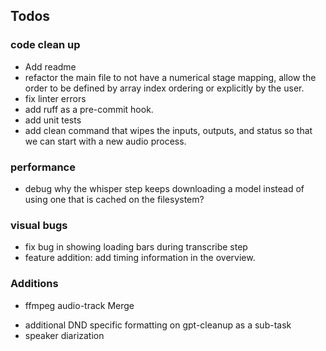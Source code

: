 ## Todos
<!--- Update the checkpoint logic to reset subsequent stage statuses when the user runs `uv run transcribe run --stage <stage> --continue`. Expected behavior: the system should reset all subsequent stages to "pending" status so they get re-run. Currently, the system only resets the explicitly specified stages. Example: If `uv run transcribe run --stage vad --continue` is run, the cleanup tasks will not be run because they are marked as "complete" in the status.json

- test the fixed continue flag behavior-->

<!--- Re-write the gpt transcript merger step to use the same algorithm as original file (aka do not use chatGPT)
- test the step and commit the updated files once complete
-->

<!--- Merge adjacent segments after whisper processing if BOTH are shorter than min_sentence_ms and the gap between them is < merge_gap_ms. Concatenate with a space. See the whisper second pass chunked from vad audio file for a working example. /Users/naveednadjmabadi/code/dnd-podcast-transcriber/audio-processing-pipeline/whisper-second-pass/whisper_chunked_from_vad.py Lines 236-264
- test the step and commit the updated files once complete-->

<!--- For cleanup (stage 4b), batch sizes must be bigger, run this step on the largest chunks possible without getting rate limited. Evaluate if chatGPT 4.1 or chatGPT 5 should be used instead.
- test the prior step and commit the updated files once complete-->


### code clean up
- Add readme
- refactor the main file to not have a numerical stage mapping, allow the order to be defined by array index ordering or explicitly by the user.
- fix linter errors
- add ruff as a pre-commit hook.
- add unit tests
- add clean command that wipes the inputs, outputs, and status so that we can start with a new audio process.

### performance
- debug why the whisper step keeps downloading a model instead of using one that is cached on the filesystem?

### visual bugs
- fix bug in showing loading bars during transcribe step
- feature addition: add timing information in the overview.

### Additions
- ffmpeg audio-track Merge
<!--- hallucination analysis on final transcript-->
- additional DND specific formatting on gpt-cleanup as a sub-task
- speaker diarization
